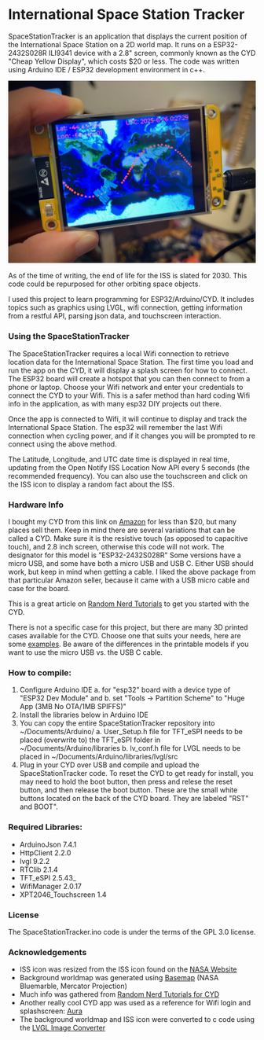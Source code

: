 # International Space Station Tracker

SpaceStationTracker is an application that displays the current position of the International Space Station on a 2D world map. 
It runs on a ESP32-2432S028R ILI9341 device with a 2.8" screen, commonly known as the CYD "Cheap Yellow Display", 
which costs $20 or less. The code was written using Arduino IDE / ESP32 development environment in c++.

![app](https://github.com/GuitarML/SpaceStationTracker/blob/main/resources/space_cyd.jpg)

As of the time of writing, the end of life for the ISS is slated for 2030.
This code could be repurposed for other orbiting space objects.

I used this project to learn programming for ESP32/Arduino/CYD.
It includes topics such as graphics using LVGL, wifi connection, getting
information from a restful API, parsing json data, and touchscreen interaction.

### Using the SpaceStationTracker

The SpaceStationTracker requires a local Wifi connection to retrieve location data
for the International Space Station. The first time you load and run the app on the CYD, it will
display a splash screen for how to connect. The ESP32 board will create a hotspot
that you can then connect to from a phone or laptop. Choose your Wifi network and
enter your credentials to connect the CYD to your Wifi. This is a safer method than
hard coding Wifi info in the application, as with many esp32 DIY projects out there.

Once the app is connected to Wifi, it will continue to display and track the
International Space Station. The esp32 will remember the last Wifi connection
when cycling power, and if it changes you will be prompted to re connect using the above method.

The Latitude, Longitude, and UTC date time is displayed in real time, updating from 
the Open Notify ISS Location Now API every 5 seconds (the recommended frequency).
You can also use the touchscreen and click on the ISS icon to display a random
fact about the ISS.

### Hardware Info

I bought my CYD from this link on [Amazon](https://www.amazon.com/dp/B0CG2WQGP9) for less than $20, but many places sell them.
Keep in mind there are several variations that can be called a CYD. Make sure it is the resistive touch (as opposed to 
capacitive touch), and 2.8 inch screen, otherwise this code will not work. The designator for this model is "ESP32-2432S028R"
Some versions have a micro USB, and some have both a micro USB and USB C. Either USB should work, but keep in mind 
when getting a cable. I liked the above package from that particular Amazon seller, because it came with a 
USB micro cable and case for the board.

This is a great article on [Random Nerd Tutorials](https://randomnerdtutorials.com/cheap-yellow-display-esp32-2432s028r/) to get you started with the CYD.

There is not a specific case for this project, but there are many 3D printed cases available for the CYD.
Choose one that suits your needs, here are some [examples](https://www.printables.com/tag/cyd). 
Be aware of the differences in the printable models if you want to use the micro USB vs. the USB C cable.

### How to compile:

1. Configure Arduino IDE 
    a. for "esp32" board with a device type of "ESP32 Dev Module" and
    b. set "Tools -> Partition Scheme" to "Huge App (3MB No OTA/1MB SPIFFS)"
2. Install the libraries below in Arduino IDE
3. You can copy the entire SpaceStationTracker repository into ~/Documents/Arduino/
    a. User_Setup.h file for TFT_eSPI needs to be placed (overwrite to) the TFT_eSPI folder in ~/Documents/Arduino/libraries
    b. lv_conf.h file for LVGL needs to be placed in ~/Documents/Arduino/libraries/lvgl/src
4. Plug in your CYD over USB and compile and upload the SpaceStationTracker code. To reset the CYD to get ready for install, you may need to
    hold the boot button, then press and relese the reset button, and then release the boot button. These are the small white buttons
	located on the back of the CYD board. They are labeled "RST" and BOOT".

### Required Libraries:

- ArduinoJson 7.4.1
- HttpClient 2.2.0
- lvgl 9.2.2
- RTClib 2.1.4
- TFT_eSPI 2.5.43_
- WifiManager 2.0.17
- XPT2046_Touchscreen 1.4

### License

The SpaceStationTracker.ino code is under the terms of the GPL 3.0 license.


### Acknowledgements

- ISS icon was resized from the ISS icon found on the [NASA Website](https://science.nasa.gov/multimedia/spacecraft-icons/)
- Background worldmap was generated using [Basemap](https://matplotlib.org/basemap/stable/) (NASA Bluemarble, Mercator Projection)
- Much info was gathered from [Random Nerd Tutorials for CYD](https://randomnerdtutorials.com/cheap-yellow-display-esp32-2432s028r/)
- Another really cool CYD app was used as a reference for Wifi login and splashscreen: [Aura](https://github.com/Surrey-Homeware/Aura)
- The background worldmap and ISS icon were converted to c code using the [LVGL Image Converter](https://lvgl.io/tools/imageconverter)
